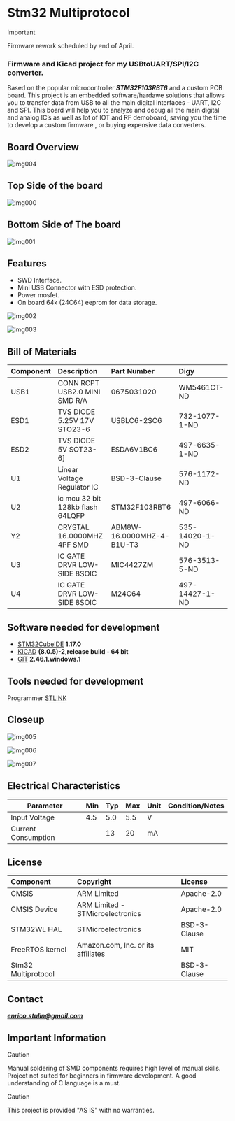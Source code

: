 <!-- For .md file development refers to https://docs.github.com/en -->
# Stm32 Multiprotocol

> [!IMPORTANT]  
> Firmware rework scheduled by end of April.

### Firmware and Kicad project for my USBtoUART/SPI/I2C converter.

Based on the popular microcontroller ***STM32F103RBT6*** and a custom PCB board.
This project is an embedded software/hardawe solutions that allows you to transfer data from USB to all the main digital interfaces - UART, I2C and SPI.
This board will help you to analyze and debug all the main digital and analog IC’s as well as lot of IOT and RF demoboard, saving you the time to develop a custom firmware
, or buying expensive data converters.

## Board Overview

![img004](https://github.com/Stulinaz/STM32F103RB_USB_to_UART_SPI_I2C/blob/master/img/img004.png)

## Top Side of the board

![img000](https://github.com/Stulinaz/STM32F103RB_USB_to_UART_SPI_I2C/blob/master/img/img000.png)

## Bottom Side of The board

![img001](https://github.com/Stulinaz/STM32F103RB_USB_to_UART_SPI_I2C/blob/master/img/img001.png)

## Features 

- SWD Interface.
- Mini USB Connector with ESD protection.
- Power mosfet.
- On board 64k (24C64) eeprom for data storage.

![img002](https://github.com/Stulinaz/STM32F103RB_USB_to_UART_SPI_I2C/blob/master/img/img002.png)

![img003](https://github.com/Stulinaz/STM32F103RB_USB_to_UART_SPI_I2C/blob/master/img/img003.png)

## Bill of Materials

| Component  | Description                      | Part Number              | Digy           |
|:---------  |:----------                       |:-------                  |:-------        |        
| USB1       | CONN RCPT USB2.0 MINI SMD R/A    | 0675031020               | WM5461CT-ND    |
| ESD1       | TVS DIODE 5.25V 17V STO23-6      | USBLC6-2SC6              | 732-1077-1-ND  |
| ESD2       | TVS DIODE 5V SOT23-6]            | ESDA6V1BC6               | 497-6635-1-ND  |
| U1         | Linear Voltage Regulator IC      | BSD-3-Clause             | 576-1172-ND    |
| U2         | ic mcu 32 bit 128kb flash 64LQFP | STM32F103RBT6            | 497-6066-ND    |
| Y2         | CRYSTAL 16.0000MHZ 4PF SMD       | ABM8W-16.0000MHZ-4-B1U-T3| 535-14020-1-ND |
| U3         | IC GATE DRVR LOW-SIDE 8SOIC      | MIC4427ZM                | 576-3513-5-ND  |
| U4         | IC GATE DRVR LOW-SIDE 8SOIC      | M24C64                   | 497-14427-1-ND |     

## Software needed for development

- [STM32CubeIDE](https://www.st.com/en/development-tools/stm32cubeide.html) **1.17.0**
- [KICAD](https://www.kicad.org/) **(8.0.5)-2,release build - 64 bit**
- [GIT](https://git-scm.com/) **2.46.1.windows.1**

## Tools needed for development

Programmer [STLINK](https://www.st.com/en/development-tools/st-link-v2.html)

## Closeup

![img005](https://github.com/Stulinaz/STM32F103RB_USB_to_UART_SPI_I2C/blob/master/img/img005.png)

![img006](https://github.com/Stulinaz/STM32F103RB_USB_to_UART_SPI_I2C/blob/master/img/img006.png)

![img007](https://github.com/Stulinaz/STM32F103RB_USB_to_UART_SPI_I2C/blob/master/img/img007.png)

## Electrical Characteristics

| **Parameter**         | **Min** | **Typ** | **Max** | **Unit** | **Condition/Notes**   |
|-----------------------|---------|---------|---------|----------|-----------------------|
| Input Voltage         | 4.5     | 5.0     | 5.5     | V        |                       |
| Current Consumption   |         | 13      | 20      | mA       |                       |

## License

| Component                                    | Copyright                          | License                                          |
|:---------                                    |:----------                         |:-------                                          |
| CMSIS                                        | ARM Limited                        | Apache-2.0                                       |
| CMSIS Device                                 | ARM Limited - STMicroelectronics   | Apache-2.0                                       |
| STM32WL HAL                                  | STMicroelectronics                 | BSD-3-Clause                                     |
| FreeRTOS kernel                              | Amazon.com, Inc. or its affiliates | MIT                                              |
| Stm32 Multiprotocol                          |                                    | BSD-3-Clause                                     |

## Contact

***enrico.stulin@gmail.com***

## Important Information

> [!CAUTION]
> Manual soldering of SMD components requires high level of manual skills.
> Project not suited for beginners in firmware development.
> A good understanding of C language is a must.

> [!CAUTION]
> This project is provided "AS IS" with no warranties. 
